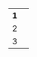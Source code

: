 <script src="https://cdn.jsdelivr.net/combine/npm/tone@14.7.58,npm/@magenta/music@1.23.1/es6/core.js,npm/focus-visible@5,npm/html-midi-player@1.4.0"></script>

<table>
    <tr>
      <th>1</th>
      <th><midi-player
        src="https://raw.githubusercontent.com/EpochKC/Music-Demo/main/A_0727/get_0.mid"
        sound-font visualizer="#myStaffVisualizer">
      </midi-player></th>
    </tr>
    <tr>
      <td>2</td>
      <td><midi-player
        src="https://raw.githubusercontent.com/EpochKC/Music-Demo/main/A_0727/get_1.mid"
        sound-font visualizer="#myVisualizer">
      </midi-player></td>
    </tr>
    <tr>
      <td>3</td>
      <td><midi-player
        src="https://raw.githubusercontent.com/EpochKC/Music-Demo/main/A_0727/get_2.mid"
        sound-font visualizer="#myVisualizer">
      </midi-player></td>
    </tr>
  </table>
